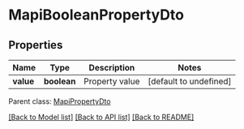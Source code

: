 
# MapiBooleanPropertyDto

## Properties
Name | Type | Description | Notes
------------ | ------------- | ------------- | -------------
**value** | **boolean** | Property value              | [default to undefined]

 Parent class: [MapiPropertyDto](MapiPropertyDto.md)

[[Back to Model list]](README.md#documentation-for-models) [[Back to API list]](README.md#documentation-for-api-endpoints) [[Back to README]](README.md)
